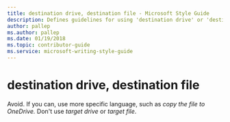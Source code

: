 ```yaml
---
title: destination drive, destination file - Microsoft Style Guide
description: Defines guidelines for using 'destination drive' or 'destination file' in Microsoft documents and provides alternate examples.
author: pallep
ms.author: pallep
ms.date: 01/19/2018
ms.topic: contributor-guide
ms.service: microsoft-writing-style-guide
---
```


# destination drive, destination file

Avoid. If you can, use more specific language, such as *copy the file to OneDrive.* Don't use *target drive* or *target file*. 
